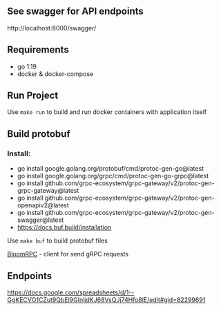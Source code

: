 ## See swagger for API endpoints
http://localhost:8000/swagger/

## Requirements
- go 1.19
- docker & docker-compose

## Run Project

Use ```make run``` to build and run docker containers with application itself

## Build protobuf

### Install:
- go install google.golang.org/protobuf/cmd/protoc-gen-go@latest
- go install google.golang.org/grpc/cmd/protoc-gen-go-grpc@latest
- go install github.com/grpc-ecosystem/grpc-gateway/v2/protoc-gen-grpc-gateway@latest
- go install github.com/grpc-ecosystem/grpc-gateway/v2/protoc-gen-openapiv2@latest
- go install github.com/grpc-ecosystem/grpc-gateway/v2/protoc-gen-swagger@latest
- https://docs.buf.build/installation

Use ```make buf``` to build protobuf files

[BloomRPC](https://github.com/bloomrpc/bloomrpc) - client for send gRPC requests

## Endpoints

https://docs.google.com/spreadsheets/d/1--GgKECVO1CZut9QbEl9GInljdKJ68VsQJj74Hfo8lE/edit#gid=82299691
